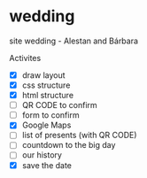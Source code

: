 # wedding
site wedding - Alestan and Bárbara

Activites 

- [x] draw layout
- [x] css structure
- [x] html structure
- [ ] QR CODE to confirm
- [ ] form to confirm
- [x] Google Maps 
- [ ] list of presents (with QR CODE)
- [ ] countdown to the big day
- [ ] our history
- [x] save the date
